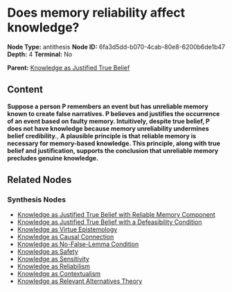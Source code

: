 # Does memory reliability affect knowledge?

**Node Type:** antithesis
**Node ID:** 6fa3d5dd-b070-4cab-80e8-6200b6de1b47
**Depth:** 4
**Terminal:** No

**Parent:** [Knowledge as Justified True Belief](knowledge-as-justified-true-belief-synthesis-82d03a42-3a09-47a8-b7e5-4ed04e6208fc.md)

## Content

**Suppose a person P remembers an event but has unreliable memory known to create false narratives. P believes and justifies the occurrence of an event based on faulty memory. Intuitively, despite true belief, P does not have knowledge because memory unreliability undermines belief credibility.**, **A plausible principle is that reliable memory is necessary for memory-based knowledge. This principle, along with true belief and justification, supports the conclusion that unreliable memory precludes genuine knowledge.**

## Related Nodes

### Synthesis Nodes

- [Knowledge as Justified True Belief with Reliable Memory Component](knowledge-as-justified-true-belief-with-reliable-memory-component-synthesis-ca65ba7a-ea5f-469b-85d3-d6f1a0f46b3f.md)
- [Knowledge as Justified True Belief with a Defeasibility Condition](knowledge-as-justified-true-belief-with-a-defeasibility-condition-synthesis-953df120-ad37-47f1-9618-72dbcba79e41.md)
- [Knowledge as Virtue Epistemology](knowledge-as-virtue-epistemology-synthesis-88cc759d-13d5-43e3-a650-50d9261ddc77.md)
- [Knowledge as Causal Connection](knowledge-as-causal-connection-synthesis-bf3a5c72-1e6d-4b91-b866-529d0f4f6234.md)
- [Knowledge as No-False-Lemma Condition](knowledge-as-no-false-lemma-condition-synthesis-8237999f-9c76-4cce-9801-6fe6e179353d.md)
- [Knowledge as Safety](knowledge-as-safety-synthesis-82fd9e80-5308-4b49-9200-cb002e08d2f0.md)
- [Knowledge as Sensitivity](knowledge-as-sensitivity-synthesis-3c3d2213-c659-4bb8-886e-01e5cbeee964.md)
- [Knowledge as Reliabilism](knowledge-as-reliabilism-synthesis-a031e22a-3bed-41dc-9de8-cc36324190c1.md)
- [Knowledge as Contextualism](knowledge-as-contextualism-synthesis-cb9f12f9-a238-4a3f-b6fe-926e597aeda1.md)
- [Knowledge as Relevant Alternatives Theory](knowledge-as-relevant-alternatives-theory-synthesis-bb3aedce-c242-4214-8311-69c80c4c5f3c.md)
